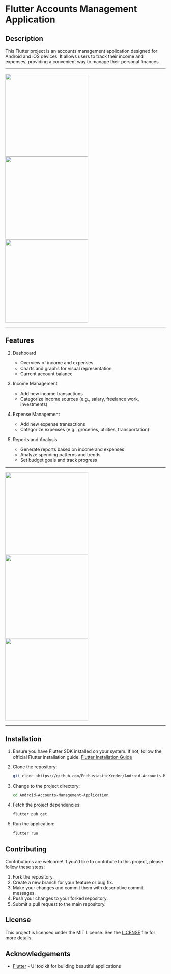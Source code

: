 # Flutter Accounts Management Application

## Description
This Flutter project is an accounts management application designed for Android and iOS devices. It allows users to track their income and expenses, providing a convenient way to manage their personal finances.

---

<p float="left">
   <img src="example_images/example_1.jpg" width="260" />
   <img src="example_images/example_2.jpg" width="260" /> 
   <img src="example_images/example_6.jpg" width="260" />
</p>

---

## Features
2. Dashboard
   - Overview of income and expenses
   - Charts and graphs for visual representation
   - Current account balance

3. Income Management
   - Add new income transactions
   - Categorize income sources (e.g., salary, freelance work, investments)

4. Expense Management
   - Add new expense transactions
   - Categorize expenses (e.g., groceries, utilities, transportation)

5. Reports and Analysis
   - Generate reports based on income and expenses
   - Analyze spending patterns and trends
   - Set budget goals and track progress


---

<p float="left">
   <img src="example_images/example_3.jpg" width="260" /> 
   <img src="example_images/example_4.jpg" width="260" /> 
   <img src="example_images/example_5.jpg" width="260" /> 
</p>

---

## Installation
1. Ensure you have Flutter SDK installed on your system. If not, follow the official Flutter installation guide: [Flutter Installation Guide](https://flutter.dev/docs/get-started/install)

2. Clone the repository:
   ```bash
   git clone <https://github.com/EnthusiasticXcoder/Android-Accounts-Management-Application>
   ```

3. Change to the project directory:
   ```bash
   cd Android-Accounts-Management-Application
   ```

4. Fetch the project dependencies:
   ```bash
   flutter pub get
   ```

5. Run the application:
   ```bash
   flutter run
   ```

## Contributing
Contributions are welcome! If you'd like to contribute to this project, please follow these steps:

1. Fork the repository.
2. Create a new branch for your feature or bug fix.
3. Make your changes and commit them with descriptive commit messages.
4. Push your changes to your forked repository.
5. Submit a pull request to the main repository.

## License
This project is licensed under the MIT License. See the [LICENSE](LICENSE) file for more details.

## Acknowledgements
- [Flutter](https://flutter.dev/) - UI toolkit for building beautiful applications